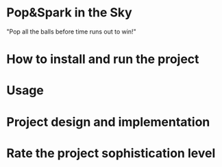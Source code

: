 # Pop&Spark in the Sky
"Pop all the balls before time runs out to win!"

# How to install and run the project
# Usage
# Project design and implementation
# Rate the project sophistication level
